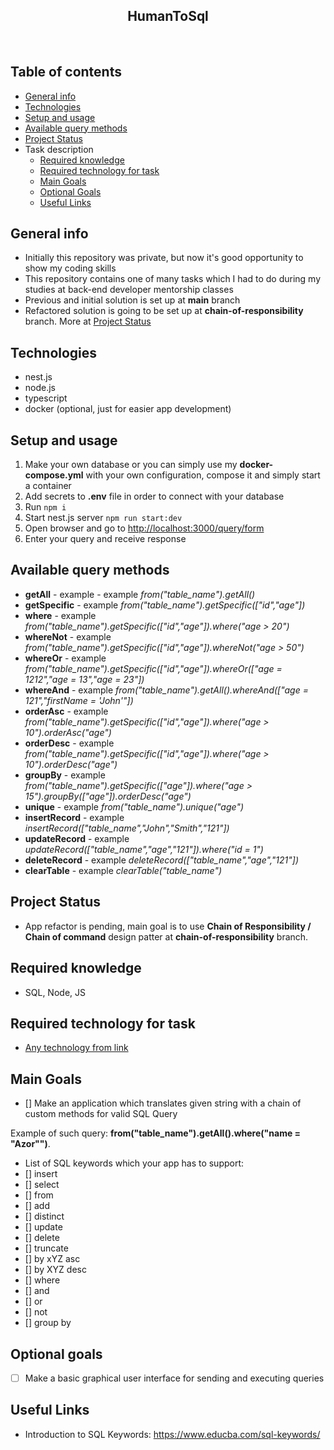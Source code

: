 <h2 align="center">HumanToSql</h2>

<br>

## Table of contents

- [General info](#general-info)
- [Technologies](#technologies)
- [Setup and usage](#setup)
- [Available query methods](#available-query-methods)
- [Project Status](#project-status)
- Task description
  - [Required knowledge](#required-knowledge)
  - [Required technology for task](#required-technology-for-task)
  - [Main Goals](#main-goals)
  - [Optional Goals](#optional-goals)
  - [Useful Links](#useful-links)

## General info

- Initially this repository was private, but now it's good opportunity to show my coding skills
- This repository contains one of many tasks which I had to do during my studies at back-end developer mentorship classes
- Previous and initial solution is set up at **main** branch
- Refactored solution is going to be set up at **chain-of-responsibility** branch. More at [Project Status](#project-status)

## Technologies

- nest.js
- node.js
- typescript
- docker (optional, just for easier app development)

## Setup and usage

1. Make your own database or you can simply use my **docker-compose.yml** with your own configuration, compose it and simply start a container
2. Add secrets to **.env** file in order to connect with your database
3. Run `npm i`
4. Start nest.js server `npm run start:dev`
5. Open browser and go to [http://localhost:3000/query/form](http://localhost:3000/query/form)
6. Enter your query and receive response

## Available query methods

- **getAll** - example - example _from("table_name").getAll()_
- **getSpecific** - example _from("table_name").getSpecific(["id","age"])_
- **where** - example _from("table_name").getSpecific(["id","age"]).where("age > 20")_
- **whereNot** - example _from("table_name").getSpecific(["id","age"]).whereNot("age > 50")_
- **whereOr** - example _from("table_name").getSpecific(["id","age"]).whereOr(["age = 1212","age = 13","age = 23"])_
- **whereAnd** - example _from("table_name").getAll().whereAnd(["age = 121","firstName = 'John'"])_
- **orderAsc** - example _from("table_name").getSpecific(["id","age"]).where("age > 10").orderAsc("age")_
- **orderDesc** - example _from("table_name").getSpecific(["id","age"]).where("age > 10").orderDesc("age")_
- **groupBy** - example _from("table_name").getSpecific(["age"]).where("age > 15").groupBy(["age"]).orderDesc("age")_
- **unique** - example _from("table_name").unique("age")_
- **insertRecord** - example _insertRecord(["table_name","John","Smith","121"])_
- **updateRecord** - example _updateRecord(["table_name","age","121"]).where("id = 1")_
- **deleteRecord** - example _deleteRecord(["table_name","age","121"])_
- **clearTable** - example _clearTable("table_name")_

## Project Status

- App refactor is pending, main goal is to use **Chain of Responsibility / Chain of command** design patter at **chain-of-responsibility** branch.

## Required knowledge

- SQL, Node, JS

## Required technology for task

- [Any technology from link](https://www.prisma.io/dataguide/database-tools/top-nodejs-orms-query-builders-and-database-libraries#waterline)

## Main Goals

- [] Make an application which translates given string with a chain of custom methods for valid SQL Query

Example of such query: **from("table_name").getAll().where("name = "Azor"")**.

- List of SQL keywords which your app has to support:
- [] insert
- [] select
- [] from
- [] add
- [] distinct
- [] update
- [] delete
- [] truncate
- [] by xYZ asc
- [] by XYZ desc
- [] where
- [] and
- [] or
- [] not
- [] group by

## Optional goals

- [ ] Make a basic graphical user interface for sending and executing queries

## Useful Links

- Introduction to SQL Keywords: https://www.educba.com/sql-keywords/

